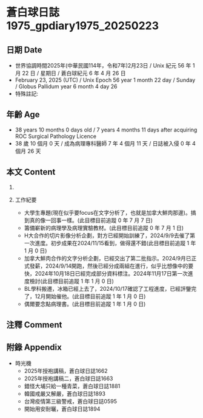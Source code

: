 [_metadata_:encoding]: - "utf-8"
[_metadata_:language]: - "zh-Hant-TW"
[_metadata_:fileformat]: - "markdown"
[_metadata_:MIME_type]: - "text/plain"
[_metadata_:markdown_version]: - "commonmark version 0.30"
[_metadata_:markdown_spec]: - "https://spec.commonmark.org/0.30/"

# 蒼白球日誌1975_gpdiary1975_20250223 #

## 日期 Date ##

* 世界協調時間2025年(中華民國114年，令和7年)2月23日 / Unix 紀元 56 年 1 月 22 日 / 星期日 / 蒼白球紀元 6 年 4 月 26 日
* February 23, 2025 (UTC) / Unix Epoch 56 year 1 month 22 day / Sunday / Globus Pallidum year 6 month 4 day 26
* 特殊註記:

## 年齡 Age ##

* 38 years 10 months 0 days old / 7 years 4 months 11 days after acquiring ROC Surgical Pathology Licence
* 38 歲 10 個月 0 天 / 成為病理專科醫師 7 年 4 個月 11 天 / 日誌被入侵 0 年 4 個月 26 天

## 本文 Content ##

1. 

2. 工作紀要

    - 大學生專題(現在似乎要focus在文字分析了，也就是加拿大鮮肉那邊)。搞到真的像一回事一樣。(此目標目前追蹤 0 年 7 月 7 日)
    - 籌備嶄新的病理學及病理實驗教材。(此目標目前追蹤 0 年 7 月 1 日)
    - H大合作的切片影像分析企劃，對方已經開始訓練了，2024/9/9去催了第一次進度。初步成果在2024/11/15看到，做得還不錯(此目標目前追蹤 1 年 1 月 0 日)
    - 加拿大鮮肉合作的文字分析企劃，已經交出了第二批指示。2024/9月已正式發薪，2024/9/14開跑，然後已經分成兩組在進行，似乎比想像中的要快，2024年10月18日已經完成部分資料標注。2024年11月17日第一次進度檢討(此目標目前追蹤 1 年 1 月 0 日)
    - BL學科搬遷，冰箱已經上去了，2024/10/17確認了工程進度，已經評鑒完了，12月開始催他。(此目標目前追蹤 1 年 1 月 0 日)
    - 偶爾要念點病理書。(此目標目前追蹤 1 年 1 月 0 日)

## 注釋 Comment ##


## 附錄 Appendix ##

* 時光機
    - 2025年授袍講稿，蒼白球日誌1662
    - 2025年授袍講稿二，蒼白球日誌1663
    - 錯怪大埔只給一種青菜，蒼白球日誌1881
    - 韓國戒嚴又解嚴，蒼白球日誌1893
    - 台灣疫情第三級警戒，蒼白球日誌0595
    - 開始用安耐曬，蒼白球日誌1894
